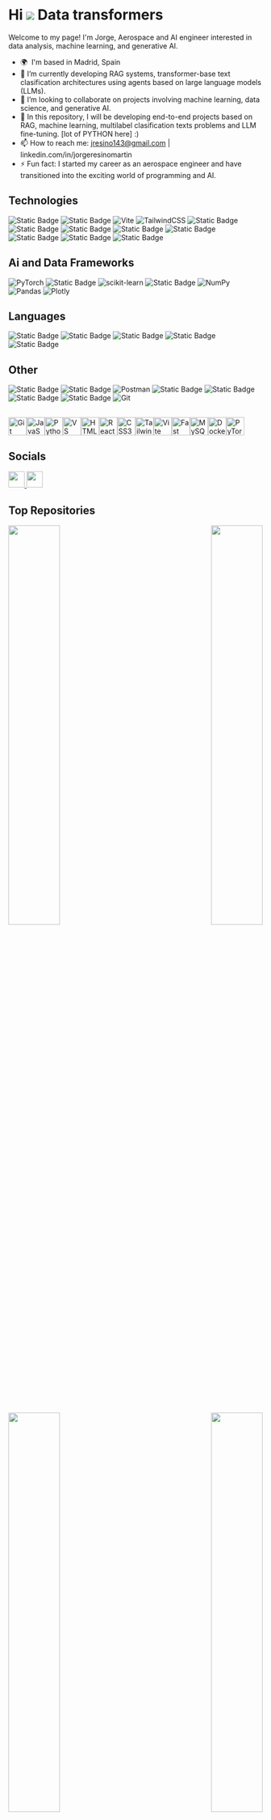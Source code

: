 Hi ![](https://user-images.githubusercontent.com/18350557/176309783-0785949b-9127-417c-8b55-ab5a4333674e.gif) Data transformers
=============================================================================================================================

Welcome to my page! 
I'm Jorge, Aerospace and AI engineer interested in data analysis, machine learning, and generative AI.

* 🌍  I'm based in Madrid, Spain
* 🌱 I’m currently developing RAG systems, transformer-base text clasification architectures using agents based on large language models (LLMs).
* 💞️ I’m looking to collaborate on projects involving machine learning, data science, and generative AI.
* 🚀 In this repository, I will be developing end-to-end projects based on RAG, machine learning, multilabel clasification texts problems and LLM fine-tuning. [lot of PYTHON here] :)
* 📫 How to reach me: jresino143@gmail.com | linkedin.com/in/jorgeresinomartin 
* ⚡ Fun fact: I started my career as an aerospace engineer and have transitioned into the exciting world of programming and AI.


## Technologies
![Static Badge](https://img.shields.io/badge/React-%2361DAFB?style=flat-square&logo=react&logoColor=ffffff)
![Static Badge](https://img.shields.io/badge/Node.js-%235FA04E?style=flat-square&logo=nodedotjs&logoColor=ffffff)
![Vite](https://img.shields.io/badge/Vite-%23646CFF.svg?style=flat-square&logo=vite&logoColor=white)
![TailwindCSS](https://img.shields.io/badge/Tailwindcss-%2338B2AC.svg?style=flat-square&logo=tailwind-css&logoColor=white)
![Static Badge](https://img.shields.io/badge/FastApi-%23009688?style=flat-square&logo=fastapi&logoColor=ffffff)
![Static Badge](https://img.shields.io/badge/Huggin_Face-%23FFD21E?style=flat-square&logo=huggingface&logoColor=ffffff)
![Static Badge](https://img.shields.io/badge/LangChain-50d1a4?style=flat-square&logo=LangChain&logoColor=ffffff)
![Static Badge](https://img.shields.io/badge/LangGraph-50d1a4?style=flat-square)
![Static Badge](https://img.shields.io/badge/MySQL-%234479A1?logo=mysql&color=ffffff)
![Static Badge](https://img.shields.io/badge/Qdrant-000000?style=flat-square&color=ff0000)
![Static Badge](https://img.shields.io/badge/ChromaDB-50d1a4?style=flat-square)
![Static Badge](https://img.shields.io/badge/Pinecone-50d1a4?style=flat-square)


## Ai and Data Frameworks
![PyTorch](https://img.shields.io/badge/PyTorch-%23EE4C2C.svg?style=flat-square&logo=PyTorch&logoColor=white)
![Static Badge](https://img.shields.io/badge/Pydantic-%23E92063?style=flat-square&logo=pydantic&logoColor=ffffff)
![scikit-learn](https://img.shields.io/badge/Scikit--learn-%23F7931E.svg?style=flat-square&logo=scikit-learn&logoColor=white)
![Static Badge](https://img.shields.io/badge/SciPy-%238CAAE6?logo=scipy&color=ffffff)
![NumPy](https://img.shields.io/badge/Numpy-%23013243.svg?style=flat-square-square&logo=numpy&logoColor=white)
![Pandas](https://img.shields.io/badge/Pandas-%23150458.svg?style=flat-square-square&logo=pandas&logoColor=white)
![Plotly](https://img.shields.io/badge/Plotly-%233F4F75.svg?style=flat-square-square&logo=plotly&logoColor=white)

## Languages
![Static Badge](https://img.shields.io/badge/JavaScript-%23F7DF1E?style=flat-square&logo=javascript&logoColor=ffffff)
![Static Badge](https://img.shields.io/badge/Python-%233776AB?style=flat-square&logo=Python&logoColor=ffffff)
![Static Badge](https://img.shields.io/badge/HTML5-%23E34F26?style=flat-square&logo=html5&logoColor=ffffff)
![Static Badge](https://img.shields.io/badge/CSS3-%231572B6?style=flat-square&logo=css3&logoColor=ffffff)
![Static Badge](https://img.shields.io/badge/Scala-%23DC322F?style=flat-square&logo=scala&logoColor=ffffff)

## Other
![Static Badge](https://img.shields.io/badge/Render-000000?style=flat-square&logo=Render&logoColor=ffffff)
![Static Badge](https://img.shields.io/badge/Streamlit-FF4B4B?style=flat-square&logo=streamlit&logoColor=ffffff)
![Postman](https://img.shields.io/badge/Postman-FF6C37?style=flat-square&logo=postman&logoColor=white)
![Static Badge](https://img.shields.io/badge/Kaggle-%2320BEFF?style=flat-square&logo=kaggle&logoColor=ffffff)
![Static Badge](https://img.shields.io/badge/Google_Colab-%23F9AB00?style=flat-square&logo=googlecolab&logoColor=ffffff)
![Static Badge](https://img.shields.io/badge/Jupyter_Notebooksb-%23F37626?style=flat-square&logo=jupyter&logoColor=ffffff)
![Static Badge](https://img.shields.io/badge/Docker-%232496ED?style=flat-square&logo=docker&logoColor=ffffff)
![Git](https://img.shields.io/badge/git-%23F05033.svg?style=flat-square&logo=git&logoColor=white)



##

<p align="left">
<a href="https://git-scm.com/" target="_blank" rel="noreferrer"><img src="https://raw.githubusercontent.com/danielcranney/readme-generator/main/public/icons/skills/git-colored.svg" width="36" height="36" alt="Git" /></a><a href="https://developer.mozilla.org/en-US/docs/Web/JavaScript" target="_blank" rel="noreferrer"><img src="https://raw.githubusercontent.com/danielcranney/readme-generator/main/public/icons/skills/javascript-colored.svg" width="36" height="36" alt="JavaScript" /></a><a href="https://www.python.org/" target="_blank" rel="noreferrer"><img src="https://raw.githubusercontent.com/danielcranney/readme-generator/main/public/icons/skills/python-colored.svg" width="36" height="36" alt="Python" /></a><a href="https://code.visualstudio.com/" target="_blank" rel="noreferrer"><img src="https://raw.githubusercontent.com/danielcranney/readme-generator/main/public/icons/skills/visualstudiocode.svg" width="36" height="36" alt="VS Code" /></a><a href="https://developer.mozilla.org/en-US/docs/Glossary/HTML5" target="_blank" rel="noreferrer"><img src="https://raw.githubusercontent.com/danielcranney/readme-generator/main/public/icons/skills/html5-colored.svg" width="36" height="36" alt="HTML5" /></a><a href="https://reactjs.org/" target="_blank" rel="noreferrer"><img src="https://raw.githubusercontent.com/danielcranney/readme-generator/main/public/icons/skills/react-colored.svg" width="36" height="36" alt="React" /></a><a href="https://www.w3.org/TR/CSS/#css" target="_blank" rel="noreferrer"><img src="https://raw.githubusercontent.com/danielcranney/readme-generator/main/public/icons/skills/css3-colored.svg" width="36" height="36" alt="CSS3" /></a><a href="https://tailwindcss.com/" target="_blank" rel="noreferrer"><img src="https://raw.githubusercontent.com/danielcranney/readme-generator/main/public/icons/skills/tailwindcss-colored.svg" width="36" height="36" alt="TailwindCSS" /></a><a href="https://vitejs.dev/" target="_blank" rel="noreferrer"><img src="https://raw.githubusercontent.com/danielcranney/readme-generator/main/public/icons/skills/vite-colored.svg" width="36" height="36" alt="Vite" /></a><a href="https://fastapi.tiangolo.com/" target="_blank" rel="noreferrer"><img src="https://raw.githubusercontent.com/danielcranney/readme-generator/main/public/icons/skills/fastapi-colored.svg" width="36" height="36" alt="Fast API" /></a><a href="https://www.mysql.com/" target="_blank" rel="noreferrer"><img src="https://raw.githubusercontent.com/danielcranney/readme-generator/main/public/icons/skills/mysql-colored.svg" width="36" height="36" alt="MySQL" /></a><a href="https://www.docker.com/" target="_blank" rel="noreferrer"><img src="https://raw.githubusercontent.com/danielcranney/readme-generator/main/public/icons/skills/docker-colored.svg" width="36" height="36" alt="Docker" /></a><a href="https://pytorch.org/" target="_blank" rel="noreferrer"><img src="https://raw.githubusercontent.com/danielcranney/readme-generator/main/public/icons/skills/pytorch-colored.svg" width="36" height="36" alt="PyTorch" /></a>
</p>


## Socials
<p align="left"> <a href="https://www.github.com/kokeitor" target="_blank" rel="noreferrer"> <picture> <source media="(prefers-color-scheme: dark)" srcset="https://raw.githubusercontent.com/danielcranney/readme-generator/main/public/icons/socials/github-dark.svg" /> <source media="(prefers-color-scheme: light)" srcset="https://raw.githubusercontent.com/danielcranney/readme-generator/main/public/icons/socials/github.svg" /> <img src="https://raw.githubusercontent.com/danielcranney/readme-generator/main/public/icons/socials/github.svg" width="32" height="32" /> </picture> </a> <a href="https://www.linkedin.com/in/jorgeresinomartin" target="_blank" rel="noreferrer"> <picture> <source media="(prefers-color-scheme: dark)" srcset="https://raw.githubusercontent.com/danielcranney/readme-generator/main/public/icons/socials/linkedin-dark.svg" /> <source media="(prefers-color-scheme: light)" srcset="https://raw.githubusercontent.com/danielcranney/readme-generator/main/public/icons/socials/linkedin.svg" /> <img src="https://raw.githubusercontent.com/danielcranney/readme-generator/main/public/icons/socials/linkedin.svg" width="32" height="32" /> </picture> </a></p>


## Top Repositories
<div width="100%" align="center"><a href="https://github.com/kokeitor/BOE-RAPTOR-Dimensional-RAG" align="left"><img align="left" width="45%" src="https://github-readme-stats.vercel.app/api/pin/?username=kokeitor&repo=BOE-RAPTOR-Dimensional-RAG&title_color=0891b2&text_color=ffffff&icon_color=0891b2&bg_color=000000&hide_border=true&locale=en" /></a><a href="https://github.com/kokeitor/chatbot-boe-frontend-react" align="right"><img align="right" width="45%" src="https://github-readme-stats.vercel.app/api/pin/?username=kokeitor&repo=chatbot-boe-frontend-react&title_color=0891b2&text_color=ffffff&icon_color=0891b2&bg_color=000000&hide_border=true&locale=en" /></a></div><br /><br /><br /><br />
<div width="100%" align="center"><a href="https://github.com/kokeitor/Custom-Multi-Agent-Recruiter" align="left"><img align="left" width="45%" src="https://github-readme-stats.vercel.app/api/pin/?username=kokeitor&repo=Custom-Multi-Agent-Recruiter&title_color=0891b2&text_color=ffffff&icon_color=0891b2&bg_color=000000&hide_border=true&locale=en" /></a><a href="https://github.com/kokeitor/chatbot-boe-backend-fastapi" align="right"><img align="right" width="45%" src="https://github-readme-stats.vercel.app/api/pin/?username=kokeitor&repo=chatbot-boe-backend-fastapi&title_color=0891b2&text_color=ffffff&icon_color=0891b2&bg_color=000000&hide_border=true&locale=en" /></a></div>
<br /><br /><br /><br />

